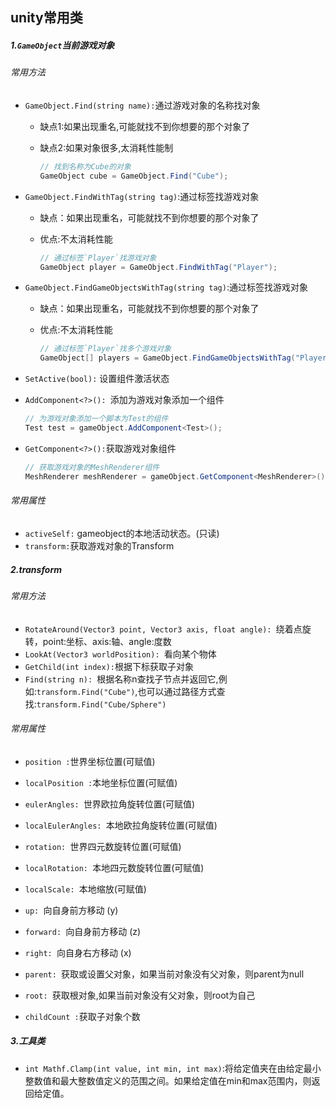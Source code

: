 ## unity常用类

##### 1.`GameObject`当前游戏对象

###### 常用方法

- `GameObject.Find(string name):`通过游戏对象的名称找对象

  - 缺点1:如果出现重名,可能就找不到你想要的那个对象了

  - 缺点2:如果对象很多,太消耗性能制

    ```c#
    // 找到名称为Cube的对象
    GameObject cube = GameObject.Find("Cube");
    ```

- `GameObject.FindWithTag(string tag)`:通过标签找游戏对象

  - 缺点：如果出现重名，可能就找不到你想要的那个对象了

  - 优点:不太消耗性能

    ```c#
    // 通过标签`Player`找游戏对象
    GameObject player = GameObject.FindWithTag("Player");
    ```

- `GameObject.FindGameObjectsWithTag(string tag)`:通过标签找游戏对象

  - 缺点：如果出现重名，可能就找不到你想要的那个对象了

  - 优点:不太消耗性能

    ```c#
    // 通过标签`Player`找多个游戏对象
    GameObject[] players = GameObject.FindGameObjectsWithTag("Player");
    ```

- `SetActive(bool):` 设置组件激活状态

- `AddComponent<?>(): `添加为游戏对象添加一个组件

  ```c#
  // 为游戏对象添加一个脚本为Test的组件
  Test test = gameObject.AddComponent<Test>();
  ```

- `GetComponent<?>():`获取游戏对象组件

  ```C#
  // 获取游戏对象的MeshRenderer组件
  MeshRenderer meshRenderer = gameObject.GetComponent<MeshRenderer>();
  ```

  

###### 常用属性

- `activeSelf:` gameobject的本地活动状态。(只读)
- `transform:`获取游戏对象的Transform



##### 2.transform

###### 常用方法

- `RotateAround(Vector3 point, Vector3 axis, float angle): `绕着点旋转，point:坐标、axis:轴、angle:度数
- `LookAt(Vector3 worldPosition): `看向某个物体
- ` GetChild(int index): `根据下标获取子对象
- `Find(string n): `根据名称n查找子节点并返回它,例如:`transform.Find("Cube")`,也可以通过路径方式查找:`transform.Find("Cube/Sphere")`

###### 常用属性

- `position :`世界坐标位置(可赋值)

- `localPosition :`本地坐标位置(可赋值)

- `eulerAngles: `世界欧拉角旋转位置(可赋值)

- `localEulerAngles: `本地欧拉角旋转位置(可赋值)

- `rotation: `世界四元数旋转位置(可赋值)

- `localRotation: `本地四元数旋转位置(可赋值)

- `localScale: `本地缩放(可赋值)

- `up: `向自身前方移动 (y)

- `forward: `向自身前方移动 (z)

- `right: `向自身右方移动 (x)

- `parent: `获取或设置父对象，如果当前对象没有父对象，则parent为null

- `root: `获取根对象,如果当前对象没有父对象，则root为自己

- `childCount :`获取子对象个数


##### 3.工具类

- `int Mathf.Clamp(int value, int min, int max)`:将给定值夹在由给定最小整数值和最大整数值定义的范围之间。如果给定值在min和max范围内，则返回给定值。

  